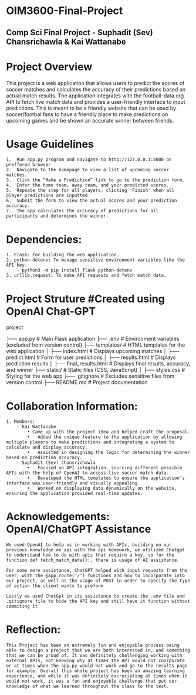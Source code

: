 # OIM3600-Final-Project
 ## Comp Sci Final Project - Suphadit (Sev) Chansrichawla & Kai Wattanabe

# Project Overview

This project is a web application that allows users to predict the scores of soccer matches and calculates the accuracy of their predictions based on actual match results. The application integrates with the football-data.org API to fetch live match data and provides a user-friendly interface to input predictions. This is meant to be a friendly website that can be used by soccer/footbal fans to have a friendly place to make predictions on upcoming games and be shown an accurate winner between friends.


# Usage Guidelines
	1.	Run app.py program and navigate to http://127.0.0.1:5000 on preffered browser
    2.  Navigate to the homepage to view a list of upcoming soccer matches.
	3.	Click the “Make a Prediction” link to go to the prediction form.
	4.	Enter the home team, away team, and your predicted scores.
    5.  Repeate the step for all players, clicking 'Finish' when all player predictions are inputted
	6.	Submit the form to view the actual scores and your prediction accuracy.
	7.	The app calculates the accuracy of predictions for all participants and determines the winner.


# Dependencies:
    1. Flask: For building the web application.
    2. python-dotenv: To manage sensitive environment variables like the API key.
        - python3 -m pip install flask python-dotenv
    3. urllib.request: To make API requests and fetch match data.


# Project Struture #Created using OpenAI Chat-GPT
project

├── app.py                  # Main Flask application
├── .env                    # Environment variables (excluded from version control)
├── templates/              # HTML templates for the web application
│   ├── index.html          # Displays upcoming matches
│   ├── predict.html        # Form for user predictions
│   ├── results.html        # Displays prediction results
│   ├── final_results.html  # Displays final results, accuracy, and winner
├── static/                 # Static files (CSS, JavaScript)
│   ├── styles.css          # Styling for the web app
├── .gitignore              # Excludes sensitive files from version control
├── README.md               # Project documentation


# Collaboration Information:
    1. Members:
        - Kai Wattanabe
            • Came up with the project idea and helped craft the proposal.
	        •	Added the unique feature to the application by allowing multiple players to make predictions and integrating a system to calculate and display accuracy.
	        •	Assisted in designing the logic for determining the winner based on prediction accuracy.
        - Suphadit (Sev) Chansrichawla
            •	Focused on API integration, sourcing different possible APIs with the help of OpenAI to access live soccer match data.
	        •	Developed the HTML templates to ensure the application’s interface was user-friendly and visually appealing.
	        •	Worked on displaying data dynamically on the website, ensuring the application provided real-time updates.
        


# Acknowledgements: OpenAI/ChatGPT Assistance
    We used OpenAI to help us in working with APIs, building on our previous knowledge on api with the api homework, we utilized Chatgpt to understand how to do with apis that require a key, so for the function def fetch_match_data():, there is usage of AI assistance.

    For some more assistance, ChatGPT helped with input requests from the user; with the @app.route('/') functions and how to incorporate into our project, as well as the usage of POST in order to specify the type of action the client wants to preform

    Lastly we used ChatGpt in its assistance to create the .env file and .gitignore file to hide the API key and still have it function without commiting it

# Reflection:
    This Project has been an extremely fun and enjoyable process being able to design a project that we are both interested in, and something that we can be proud of. It was definitely challenging working with external APIs, not knowing why at times the API would not coorporate or at times when the app.py would not work and go to the results page for example. Overall this whole project has been an amazing learning experience, and while it was definitely excruciating at times when it would not work, it was a fun and enjoyable challenge that put our knowledge of what we learned throughout the class to the test.
